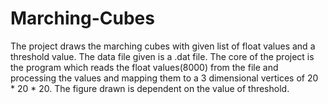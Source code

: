 # Marching-Cubes
The project draws the marching cubes with given list of float values and a threshold value. The data file given is a .dat file. 
The core of the project is the program which reads the float values(8000) from the file and processing the values and mapping them to a 3 
dimensional vertices of 20 * 20 * 20.
The figure drawn is dependent on the value of threshold.
